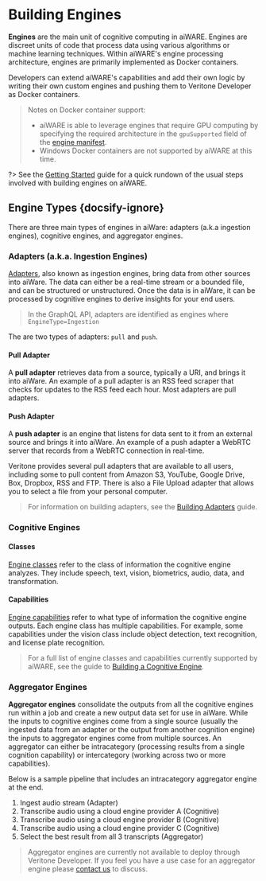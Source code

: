 # Building Engines

<!--TODO: Need to re-document builds, states, all that stuff.  Can pull from previous docs.-->

**Engines** are the main unit of cognitive computing in aiWARE.
Engines are discreet units of code that process data using various algorithms or machine learning techniques.
Within aiWARE's engine processing architecture, engines are primarily implemented as Docker containers.

Developers can extend aiWARE's capabilities and add their own logic by writing their own custom engines and pushing them to Veritone Developer as Docker containers.

> Notes on Docker container support:
> - aiWARE is able to leverage engines that require GPU computing by specifying the required architecture in the `gpuSupported` field of the [engine manifest](/developer/engines/standards/engine-manifest/).
> - Windows Docker containers are not supported by aiWARE at this time.

<!--TODO: Add other legacy pages in with deprecated flag and no place in the TOC-->

?> See the [Getting Started](/developer/engines/getting-started/) guide for a quick rundown of the usual steps involved with building engines on aiWARE.

## Engine Types {docsify-ignore}
There are three main types of engines in aiWare: adapters (a.k.a ingestion engines), cognitive engines, and aggregator engines.

### Adapters (a.k.a. Ingestion Engines)
[Adapters](/developer/adapters/), also known as ingestion engines, bring data from other sources into aiWare.
The data can either be a real-time stream or a bounded file, and can be structured or unstructured.
Once the data is in aiWare, it can be processed by cognitive engines to derive insights for your end users.

> In the GraphQL API, adapters are identified as engines where `EngineType=Ingestion`

The are two types of adapters: `pull` and `push`.

#### Pull Adapter
A **pull adapter** retrieves data from a source, typically a URI, and brings it into aiWare.
An example of a pull adapter is an RSS feed scraper that checks for updates to the RSS feed each hour.
Most adapters are pull adapters.

#### Push Adapter
A **push adapter** is an engine that listens for data sent to it from an external source and brings it into aiWare.
An example of a push adapter a WebRTC server that records from a WebRTC connection in real-time.

Veritone provides several pull adapters that are available to all users, including some to pull content from Amazon S3, YouTube, Google Drive, Box, Dropbox, RSS and FTP.
There is also a File Upload adapter that allows you to select a file from your personal computer.

> For information on building adapters, see the [Building Adapters](/developer/adapters/) guide.  

### Cognitive Engines

[](cognitive/_summary.md ':include')

#### Classes
[Engine classes](/developer/engines/cognitive/?id=classes) refer to the class of information the cognitive engine analyzes.
They include speech, text, vision, biometrics, audio, data, and transformation.

#### Capabilities
[Engine capabilities](/developer/engines/cognitive/?id=capabilities) refer to what type of information the cognitive engine outputs.
Each engine class has multiple capabilities.
For example, some capabilities under the vision class include object detection, text recognition, and license plate recognition. 

> For a full list of engine classes and capabilities currently supported by aiWARE, see the guide to [Building a Cognitive Engine](/developer/engines/cognitive/).

### Aggregator Engines
**Aggregator engines** consolidate the outputs from all the cognitive engines run within a job and create a new output data set for use in aiWare.
While the inputs to cognitive engines come from a single source (usually the ingested data from an adapter or the output from another cognition engine) the inputs to aggregator engines come from multiple sources.
An aggregator can either be intracategory (processing results from a single cognition capability) or intercategory (working across two or more capabilities).

Below is a sample pipeline that includes an intracategory aggregator engine at the end.

1. Ingest audio stream (Adapter)
2. Transcribe audio using a cloud engine provider A (Cognitive)
3. Transcribe audio using a cloud engine provider B (Cognitive)
4. Transcribe audio using a cloud engine provider C (Cognitive)
5. Select the best result from all 3 transcripts (Aggregator)

> Aggregator engines are currently not available to deploy through Veritone Developer.
If you feel you have a use case for an aggregator engine please [contact us](mailto:ecosystem@veritone.com) to discuss.

<!--TODO: Visual Guide to onboarding UI workflow-->
<!--A visual walkthrough of the onboarding process up to approval, use the existing UI until the new mocs are ready-->
